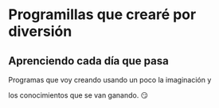 # Programillas que crearé por diversión 
## Aprenciendo cada día que pasa

Programas que voy creando usando un poco la imaginación y 

los conocimientos que se van ganando.  :smirk:


